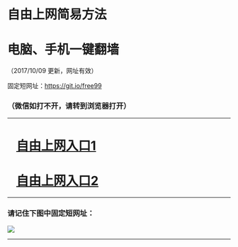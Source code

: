 ﻿# 自由上网简易方法

# 电脑、手机一键翻墙

（2017/10/09 更新，网址有效）

固定短网址：https://git.io/free99

### （微信如打不开，请转到浏览器打开）


***





# &nbsp;&nbsp; <a href="http://ft2240011221.fwq-tz-1001.info/fwqtz01.html?t=100900124435 " target="_blank">自由上网入口1</a>
# &nbsp;&nbsp; <a href="http://ft560711861.fwq-tz-1002.info/fwqtz02.html?t=100900132068 " target="_blank">自由上网入口2</a>
***

### 请记住下图中固定短网址：

<img src="https://s3-us-west-2.amazonaws.com/fwq-1001/yjfq-20170905okok.png" /> 


***

